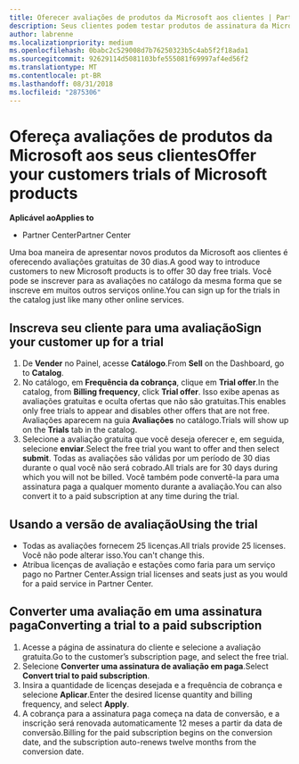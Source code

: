 ```yaml
---
title: Oferecer avaliações de produtos da Microsoft aos clientes | Partner Center
description: Seus clientes podem testar produtos de assinatura da Microsoft durante 30 dias.
author: labrenne
ms.localizationpriority: medium
ms.openlocfilehash: 0babc2c529008d7b76250323b5c4ab5f2f18ada1
ms.sourcegitcommit: 92629114d5081103bfe555081f69997af4ed56f2
ms.translationtype: MT
ms.contentlocale: pt-BR
ms.lasthandoff: 08/31/2018
ms.locfileid: "2875306"
---
```

# <a name="offer-your-customers-trials-of-microsoft-products"></a><span data-ttu-id="e691a-103">Ofereça avaliações de produtos da Microsoft aos seus clientes</span><span class="sxs-lookup"><span data-stu-id="e691a-103">Offer your customers trials of Microsoft products</span></span>

**<span data-ttu-id="e691a-104">Aplicável ao</span><span class="sxs-lookup"><span data-stu-id="e691a-104">Applies to</span></span>**

-  <span data-ttu-id="e691a-105">Partner Center</span><span class="sxs-lookup"><span data-stu-id="e691a-105">Partner Center</span></span>

<span data-ttu-id="e691a-106">Uma boa maneira de apresentar novos produtos da Microsoft aos clientes é oferecendo avaliações gratuitas de 30 dias.</span><span class="sxs-lookup"><span data-stu-id="e691a-106">A good way to introduce customers to new Microsoft products is to offer 30 day free trials.</span></span> <span data-ttu-id="e691a-107">Você pode se inscrever para as avaliações no catálogo da mesma forma que se inscreve em muitos outros serviços online.</span><span class="sxs-lookup"><span data-stu-id="e691a-107">You can sign up for the trials in the catalog just like many other online services.</span></span>  

## <a name="sign-your-customer-up-for-a-trial"></a><span data-ttu-id="e691a-108">Inscreva seu cliente para uma avaliação</span><span class="sxs-lookup"><span data-stu-id="e691a-108">Sign your customer up for a trial</span></span>

1.  <span data-ttu-id="e691a-109">De **Vender** no Painel, acesse **Catálogo**.</span><span class="sxs-lookup"><span data-stu-id="e691a-109">From **Sell** on the Dashboard, go to **Catalog**.</span></span> 
2.  <span data-ttu-id="e691a-110">No catálogo, em **Frequência da cobrança**, clique em **Trial offer**.</span><span class="sxs-lookup"><span data-stu-id="e691a-110">In the catalog, from **Billing frequency**, click **Trial offer**.</span></span> <span data-ttu-id="e691a-111">Isso exibe apenas as avaliações gratuitas e oculta ofertas que não são gratuitas.</span><span class="sxs-lookup"><span data-stu-id="e691a-111">This enables only free trials to appear and disables other offers that are not free.</span></span> <span data-ttu-id="e691a-112">Avaliações aparecem na guia **Avaliações** no catálogo.</span><span class="sxs-lookup"><span data-stu-id="e691a-112">Trials will show up on the **Trials** tab in the catalog.</span></span>
3.  <span data-ttu-id="e691a-113">Selecione a avaliação gratuita que você deseja oferecer e, em seguida, selecione **enviar**.</span><span class="sxs-lookup"><span data-stu-id="e691a-113">Select the free trial you want to offer and then select **submit**.</span></span> <span data-ttu-id="e691a-114">Todas as avaliações são válidas por um período de 30 dias durante o qual você não será cobrado.</span><span class="sxs-lookup"><span data-stu-id="e691a-114">All trials are for 30 days during which you will not be billed.</span></span> <span data-ttu-id="e691a-115">Você também pode convertê-la para uma assinatura paga a qualquer momento durante a avaliação.</span><span class="sxs-lookup"><span data-stu-id="e691a-115">You can also convert it to a paid subscription at any time during the trial.</span></span>

## <a name="using-the-trial"></a><span data-ttu-id="e691a-116">Usando a versão de avaliação</span><span class="sxs-lookup"><span data-stu-id="e691a-116">Using the trial</span></span>

- <span data-ttu-id="e691a-117">Todas as avaliações fornecem 25 licenças.</span><span class="sxs-lookup"><span data-stu-id="e691a-117">All trials provide 25 licenses.</span></span> <span data-ttu-id="e691a-118">Você não pode alterar isso.</span><span class="sxs-lookup"><span data-stu-id="e691a-118">You can't change this.</span></span>
- <span data-ttu-id="e691a-119">Atribua licenças de avaliação e estações como faria para um serviço pago no Partner Center.</span><span class="sxs-lookup"><span data-stu-id="e691a-119">Assign trial licenses and seats just as you would for a paid service in Partner Center.</span></span>

## <a name="converting-a-trial-to-a-paid-subscription"></a><span data-ttu-id="e691a-120">Converter uma avaliação em uma assinatura paga</span><span class="sxs-lookup"><span data-stu-id="e691a-120">Converting a trial to a paid subscription</span></span>

1.  <span data-ttu-id="e691a-121">Acesse a página de assinatura do cliente e selecione a avaliação gratuita.</span><span class="sxs-lookup"><span data-stu-id="e691a-121">Go to the customer’s subscription page, and select the free trial.</span></span>
2.  <span data-ttu-id="e691a-122">Selecione **Converter uma assinatura de avaliação em paga**.</span><span class="sxs-lookup"><span data-stu-id="e691a-122">Select **Convert trial to paid subscription**.</span></span>
3.  <span data-ttu-id="e691a-123">Insira a quantidade de licenças desejada e a frequência de cobrança e selecione **Aplicar**.</span><span class="sxs-lookup"><span data-stu-id="e691a-123">Enter the desired license quantity and billing frequency, and select **Apply**.</span></span>
4.  <span data-ttu-id="e691a-124">A cobrança para a assinatura paga começa na data de conversão, e a inscrição será renovada automaticamente 12 meses a partir da data de conversão.</span><span class="sxs-lookup"><span data-stu-id="e691a-124">Billing for the paid subscription begins on the conversion date, and the subscription auto-renews twelve months from the conversion date.</span></span> 

